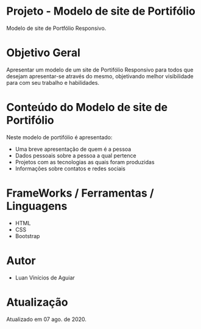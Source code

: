 # Projeto - Modelo de site de Portifólio
Modelo de site de Portfólio Responsivo.

# Objetivo Geral
Apresentar um modelo de um site de Portifólio Responsivo para todos que desejam apresentar-se através do mesmo, objetivando melhor visibilidade para com seu trabalho e habilidades.

# Conteúdo do Modelo de site de Portifólio
Neste modelo de portifólio é apresentado:
- Uma breve apresentação de quem é a pessoa
- Dados pessoais sobre a pessoa a qual pertence
- Projetos com as tecnologias as quais foram produzidas
- Informações sobre contatos e redes sociais

# FrameWorks / Ferramentas / Linguagens
- HTML
- CSS
- Bootstrap

# Autor
- Luan Vinícios de Aguiar

# Atualização
Atualizado em 07 ago. de 2020.
